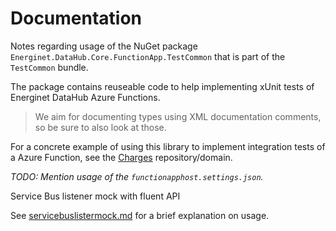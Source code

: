 # Documentation

Notes regarding usage of the NuGet package `Energinet.DataHub.Core.FunctionApp.TestCommon` that is part of the `TestCommon` bundle.

The package contains reuseable code to help implementing xUnit tests of Energinet DataHub Azure Functions.

> We aim for documenting types using XML documentation comments, so be sure to also look at those.

For a concrete example of using this library to implement integration tests of a Azure Function, see the [Charges](https://github.com/Energinet-DataHub/geh-charges) repository/domain.




*TODO: Mention usage of the `functionapphost.settings.json`.*


Service Bus listener mock with fluent API

See [servicebuslistermock.md](./servicebuslistenermock.md) for a brief explanation on usage.
